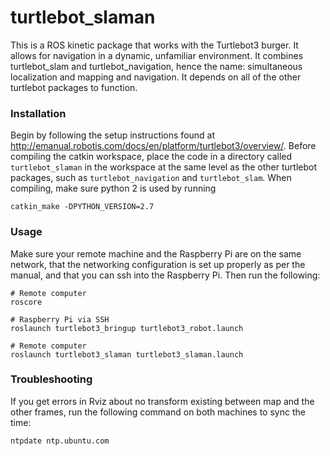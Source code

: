 # turtlebot_slaman

This is a ROS kinetic package that works with the Turtlebot3 burger. It allows for navigation in a dynamic, unfamiliar environment. It combines turtlebot_slam and turtlebot_navigation, hence the name: simultaneous localization and mapping and navigation. It depends on all of the other turtlebot packages to function.

### Installation

Begin by following the setup instructions found at  http://emanual.robotis.com/docs/en/platform/turtlebot3/overview/. Before compiling the catkin workspace, place the code in a directory called `turtlebot_slaman` in the workspace at the same level as the other turtlebot packages, such as `turtlebot_navigation` and `turtlebot_slam`. When compiling, make sure python 2 is used by running

```
catkin_make -DPYTHON_VERSION=2.7
```

### Usage

Make sure your remote machine and the Raspberry Pi are on the same network, that the networking configuration is set up properly as per the manual, and that you can ssh into the Raspberry Pi. Then run the following:

```
# Remote computer
roscore
```
```
# Raspberry Pi via SSH
roslaunch turtlebot3_bringup turtlebot3_robot.launch
```
```
# Remote computer
roslaunch turtlebot3_slaman turtlebot3_slaman.launch
```


### Troubleshooting

If you get errors in Rviz about no transform existing between map and the other frames, run the following command on both machines to sync the time:

```
ntpdate ntp.ubuntu.com
```

